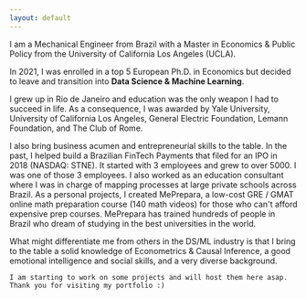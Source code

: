 ```yaml
---
layout: default
---
```


I am a Mechanical Engineer from Brazil with a Master in Economics & Public Policy from the University of California Los Angeles (UCLA). 

In 2021, I was enrolled in a top 5 European Ph.D. in Economics but decided to leave and transition into **Data Science & Machine Learning**.

I grew up in Rio de Janeiro and education was the only weapon I had to succeed in
life. As a consequence, I was awarded by Yale University, University of California Los Angeles, General Electric Foundation, Lemann Foundation, and The Club of Rome.

I also bring business acumen and entrepreneurial skills to the table. In the past, I helped build a Brazilian FinTech Payments that filed for an IPO in 2018 (NASDAQ: STNE). It started with 3 employees and grew to over 5000. I was one of those 3 employees. I also worked as an education consultant where I was in charge of mapping processes at large private schools across Brazil. As a personal projects, I created MePrepara, a low-cost GRE / GMAT online math preparation course (140 math videos) for those who can't afford expensive prep courses. MePrepara has trained hundreds of people in Brazil who dream of studying in the best universities in the world.

What might differentiate me from others in the DS/ML industry is that I bring to the table a solid knowledge of Econometrics & Causal Inference, a good emotional intelligence and social skills, and a very diverse background.


```
I am starting to work on some projects and will host them here asap.
Thank you for visiting my portfolio :)
```
